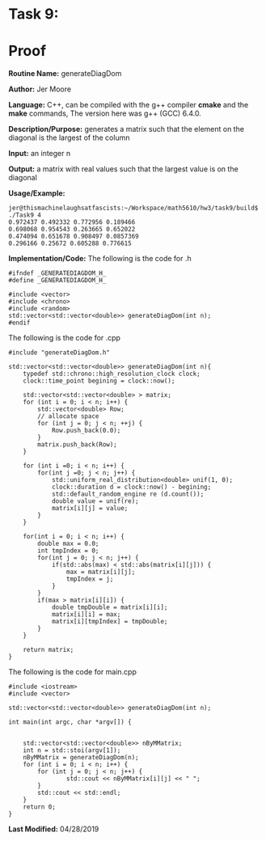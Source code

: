 # Task 9:

# Proof

**Routine Name:**       generateDiagDom

**Author:** Jer Moore

**Language:** C++, can be compiled with the g++ compiler **cmake** and the **make** commands, The version here was g++ (GCC) 6.4.0.

**Description/Purpose:** generates a matrix such that the element on the diagonal is the largest of the column
 
**Input:**  an integer n

**Output:** a matrix with real values such that the largest value is on the diagonal
 

**Usage/Example:**

	jer@thismachinelaughsatfascists:~/Workspace/math5610/hw3/task9/build$ ./Task9 4
	0.972437 0.492332 0.772956 0.189466
	0.698068 0.954543 0.263665 0.652022
	0.474094 0.651678 0.908497 0.0857369
	0.296166 0.25672 0.605288 0.776615



**Implementation/Code:** The following is the code for .h

		

	#ifndef _GENERATEDIAGDOM_H_
	#define _GENERATEDIAGDOM_H_

	#include <vector>
	#include <chrono>
	#include <random>
	std::vector<std::vector<double>> generateDiagDom(int n); 
	#endif

The following is the code for .cpp

	#include "generateDiagDom.h"

	std::vector<std::vector<double>> generateDiagDom(int n){ 
		typedef std::chrono::high_resolution_clock clock;
		clock::time_point begining = clock::now();

		std::vector<std::vector<double> > matrix;
		for (int i = 0; i < n; i++) {
			std::vector<double> Row;
			// allocate space
			for (int j = 0; j < n; ++j) {
				Row.push_back(0.0);
			}
			matrix.push_back(Row);
		}

		for (int i =0; i < n; i++) {
			for(int j =0; j < n; j++) {
				std::uniform_real_distribution<double> unif(1, 0);
				clock::duration d = clock::now() - begining;
				std::default_random_engine re (d.count());
				double value = unif(re);
				matrix[i][j] = value;
			}
		}

		for(int i = 0; i < n; i++) {
			double max = 0.0;
			int tmpIndex = 0;
			for(int j = 0; j < n; j++) {
				if(std::abs(max) < std::abs(matrix[i][j])) {
					max = matrix[i][j];
					tmpIndex = j;
				}	
			}
			if(max > matrix[i][i]) {
				double tmpDouble = matrix[i][i];
				matrix[i][i] = max;
				matrix[i][tmpIndex] = tmpDouble;
			}
		}

		return matrix;
	}


The following is the code for main.cpp



	#include <iostream>
	#include <vector>

	std::vector<std::vector<double>> generateDiagDom(int n);

	int main(int argc, char *argv[]) {
		

		std::vector<std::vector<double>> nByMMatrix;
		int n = std::stoi(argv[1]);
		nByMMatrix = generateDiagDom(n);
		for (int i = 0; i < n; i++) {
			for (int j = 0; j < n; j++) {
					std::cout << nByMMatrix[i][j] << " ";
			}
			std::cout << std::endl;
		}
		return 0;
	}


**Last Modified:** 04/28/2019


